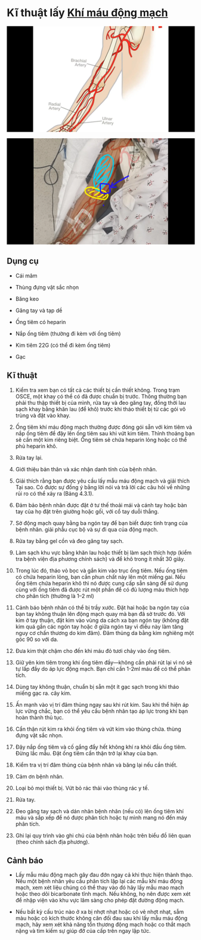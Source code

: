 # Kĩ thuật lấy [Khí máu động mạch](./Kh%C3%AD%20m%C3%A1u%20%C4%91%E1%BB%99ng%20m%E1%BA%A1ch.md)
  

  
![Kĩ thuật lấy khí máu động mạch-20240622232806185.webp](../200%20FILES/201%20Image/K%C4%A9%20thu%E1%BA%ADt%20l%E1%BA%A5y%20kh%C3%AD%20m%C3%A1u%20%C4%91%E1%BB%99ng%20m%E1%BA%A1ch-20240622232806185.webp)
  
![Kĩ thuật lấy khí máu động mạch-20240622232902528.webp](../200%20FILES/201%20Image/K%C4%A9%20thu%E1%BA%ADt%20l%E1%BA%A5y%20kh%C3%AD%20m%C3%A1u%20%C4%91%E1%BB%99ng%20m%E1%BA%A1ch-20240622232902528.webp)
  

  

  

  
## Dụng cụ
  
- Cái mâm
  
- Thùng đựng vật sắc nhọn
  
- Băng keo
  
- Găng tay và tạp dề
  
- Ống tiêm có heparin
  
- Nắp ống tiêm (thường đi kèm với ống tiêm)
  
- Kim tiêm 22G (có thể đi kèm ống tiêm)
  
- Gạc
  

  
## Kĩ thuật
  

  
1. Kiểm tra xem bạn có tất cả các thiết bị cần thiết không. Trong trạm OSCE, một khay có thể có đã được chuẩn bị trước. Thông thường bạn phải thu thập thiết bị của mình, rửa tay và đeo găng tay, đồng thời lau sạch khay bằng khăn lau (để khô) trước khi tháo thiết bị từ các gói vô trùng và đặt vào khay.
  
2. Ống tiêm khí máu động mạch thường được đóng gói sẵn với kim tiêm và nắp ống tiêm để đậy lên ống tiêm sau khi vứt kim tiêm. Thỉnh thoảng bạn sẽ cần một kim riêng biệt. Ống tiêm sẽ chứa heparin lỏng hoặc có thể phủ heparin khô.
  
3. Rửa tay lại.
  
4. Giới thiệu bản thân và xác nhận danh tính của bệnh nhân.
  
5. Giải thích rằng bạn được yêu cầu lấy mẫu máu động mạch và giải thích Tại sao. Có được sự đồng ý bằng lời nói và trả lời các câu hỏi về những rủi ro có thể xảy ra (Bảng 4.3.1).
  
6. Đảm bảo bệnh nhân được đặt ở tư thế thoải mái và cánh tay hoặc bàn tay của họ đặt trên giường hoặc gối, với cổ tay duỗi thẳng.
  
7. Sờ động mạch quay bằng ba ngón tay để bạn biết được tình trạng của bệnh nhân. giải phẫu cục bộ và sự đi qua của động mạch.
  
8. Rửa tay bằng gel cồn và đeo găng tay sạch.
  
9. Làm sạch khu vực bằng khăn lau hoặc thiết bị làm sạch thích hợp (kiểm tra bệnh viện địa phương chính sách) và để khô trong ít nhất 30 giây.
  
10. Trong lúc đó, tháo vỏ bọc và gắn kim vào trục ống tiêm. Nếu ống tiêm có chứa heparin lỏng, bạn cần phun chất này lên một miếng gai. Nếu ống tiêm chứa heparin khô thì nó được cung cấp sẵn sàng để sử dụng cùng với ống tiêm đã được rút một phần để có đủ lượng máu thích hợp cho phân tích (thường là 1–2 ml)
  
11. Cảnh báo bệnh nhân có thể bị trầy xước. Đặt hai hoặc ba ngón tay của bạn tay không thuận lên động mạch quay mà bạn đã sờ trước đó. Với kim ở tay thuận, đặt kim vào vùng da cách xa bạn ngón tay (không đặt kim quá gần các ngón tay hoặc ở giữa ngón tay vì điều này làm tăng nguy cơ chấn thương do kim đâm). Đâm thủng da bằng kim nghiêng một góc 90 so với da.
  
12. Đưa kim thật chậm cho đến khi máu đỏ tươi chảy vào ống tiêm.
  
13. Giữ yên kim tiêm trong khi ống tiêm đầy—không cần phải rút lại vì nó sẽ tự lấp đầy do áp lực động mạch. Bạn chỉ cần 1-2ml máu để có thể phân tích.
  
14. Dùng tay không thuận, chuẩn bị sẵn một ít gạc sạch trong khi tháo miếng gạc ra. cây kim.
  
15. Ấn mạnh vào vị trí đâm thủng ngay sau khi rút kim. Sau khi thể hiện áp lực vững chắc, bạn có thể yêu cầu bệnh nhân tạo áp lực trong khi bạn hoàn thành thủ tục.
  
16. Cẩn thận rút kim ra khỏi ống tiêm và vứt kim vào thùng chứa. thùng đựng vật sắc nhọn.
  
17. Đậy nắp ống tiêm và cố gắng đẩy hết không khí ra khỏi đầu ống tiêm. Đừng lắc mẫu. Đặt ống tiêm cẩn thận trở lại khay của bạn.
  
18. Kiểm tra vị trí đâm thủng của bệnh nhân và băng lại nếu cần thiết.
  
19. Cảm ơn bệnh nhân.
  
20. Loại bỏ mọi thiết bị. Vứt bỏ rác thải vào thùng rác y tế.
  
21. Rửa tay.
  
22. Đeo găng tay sạch và dán nhãn bệnh nhân (nếu có) lên ống tiêm khí máu và sắp xếp để nó được phân tích hoặc tự mình mang nó đến máy phân tích.
  
23. Ghi lại quy trình vào ghi chú của bệnh nhân hoặc trên biểu đồ liên quan (theo chính sách địa phương).
  

  

  
## Cảnh báo
  
- Lấy mẫu máu động mạch gây đau đớn ngay cả khi thực hiện thành thạo. Nếu một bệnh nhân yêu cầu phân tích lặp lại các mẫu khí máu động mạch, xem xét liệu chúng có thể thay vào đó hãy lấy mẫu mao mạch hoặc theo dõi bicarbonate tĩnh mạch. Nếu không, họ nên được xem xét để nhập viện vào khu vực lâm sàng cho phép đặt đường động mạch.
  
- Nếu bất kỳ cấu trúc nào ở xa bị nhợt nhạt hoặc có vẻ nhợt nhạt, sẫm màu hoặc có kích thước không cân đối đau sau khi lấy mẫu máu động mạch, hãy xem xét khả năng tổn thương động mạch hoặc co thắt mạch nặng và tìm kiếm sự giúp đỡ của cấp trên ngay lập tức.